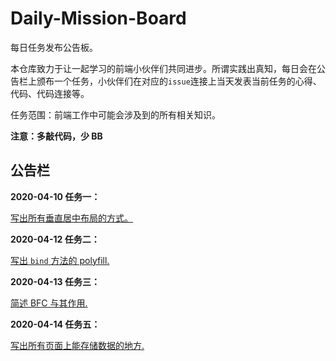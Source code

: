 # Daily-Mission-Board

每日任务发布公告板。

本仓库致力于让一起学习的前端小伙伴们共同进步。所谓实践出真知，每日会在公告栏上颁布一个任务，小伙伴们在对应的`issue`连接上当天发表当前任务的心得、代码、代码连接等。

任务范围：前端工作中可能会涉及到的所有相关知识。

**注意：多敲代码，少 BB**

## 公告栏

**2020-04-10 任务一：**

[写出所有垂直居中布局的方式。](https://github.com/Mopecat/Daily-Mission-Board/issues/1)

**2020-04-12 任务二：**

[写出 `bind` 方法的 polyfill.](https://github.com/Mopecat/Daily-Mission-Board/issues/2)

**2020-04-13 任务三：**

[简述 BFC 与其作用.](https://github.com/Mopecat/Daily-Mission-Board/issues/3)

**2020-04-14 任务五：**

[写出所有页面上能存储数据的地方.](https://github.com/Mopecat/Daily-Mission-Board/issues/5)
